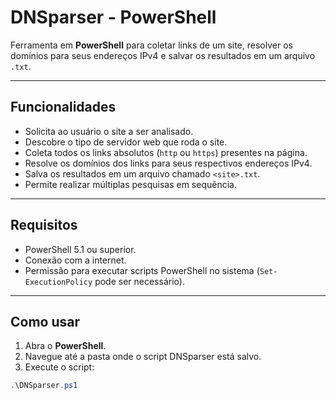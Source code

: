 # DNSparser - PowerShell

Ferramenta em **PowerShell** para coletar links de um site, resolver os domínios para seus endereços IPv4 e salvar os resultados em um arquivo `.txt`.  

---

## Funcionalidades

- Solicita ao usuário o site a ser analisado.
- Descobre o tipo de servidor web que roda o site.
- Coleta todos os links absolutos (`http` ou `https`) presentes na página.
- Resolve os domínios dos links para seus respectivos endereços IPv4.
- Salva os resultados em um arquivo chamado `<site>.txt`.
- Permite realizar múltiplas pesquisas em sequência.

---

## Requisitos

- PowerShell 5.1 ou superior.
- Conexão com a internet.
- Permissão para executar scripts PowerShell no sistema (`Set-ExecutionPolicy` pode ser necessário).

---

## Como usar

1. Abra o **PowerShell**.
2. Navegue até a pasta onde o script DNSparser está salvo.
3. Execute o script:

```powershell
.\DNSparser.ps1
